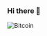 ### Hi there 👋

![Bitcoin](https://img.shields.io/badge/Bitcoin-000?style=for-the-badge&logo=bitcoin&logoColor=white)

